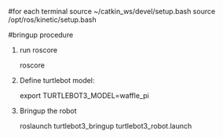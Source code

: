 #for each terminal
source ~/catkin_ws/devel/setup.bash
source /opt/ros/kinetic/setup.bash

#bringup procedure
1. run roscore

	roscore

2. Define turtlebot model: 

	export TURTLEBOT3_MODEL=waffle_pi

3. Bringup the robot

	roslaunch turtlebot3_bringup turtlebot3_robot.launch
